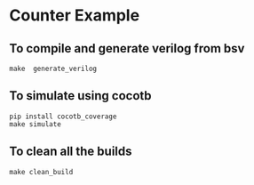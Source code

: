 # Counter Example

## To compile and generate verilog from bsv

```
make  generate_verilog
```

## To simulate using cocotb
```
pip install cocotb_coverage
make simulate 
```

## To clean all the builds
```
make clean_build
```
